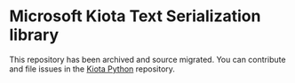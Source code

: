 # Microsoft Kiota Text Serialization library

This repository has been archived and source migrated. You can contribute and file issues in the [Kiota Python](https://github.com/microsoft/kiota-python) repository. 
